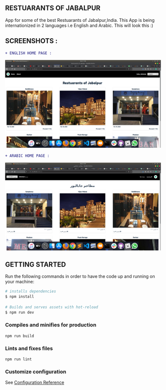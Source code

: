 ## RESTUARANTS OF JABALPUR

App for some of the best Restuarants of Jabalpur,India. This App is being internationized in 2 languages i.e English and Arabic. This will look this :)

## SCREENSHOTS :

```diff
+ ENGLISH HOME PAGE :

```
![Screenshot](en.png)

```diff
+ ARABIC HOME PAGE :

```
![Screenshot](ar.png)

## GETTING STARTED

Run the following commands in order to have the code up and running on your machine:

``` bash
# installs dependencies
$ npm install

# Builds and serves assets with hot-reload
$ npm run dev
```

### Compiles and minifies for production

```
npm run build
```

### Lints and fixes files

```
npm run lint
```

### Customize configuration

See [Configuration Reference](https://cli.vuejs.org/config/)
